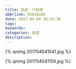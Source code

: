 ```yaml
---
title: 足迹：六和塔
abbrlink: 55828a88
date: 2017-04-04 10:41:36
tags:
keywords:
categories: 足迹
description:
---
```

{% qnimg 201704041041.jpg %}
<!--more-->
{% qnimg 201704041159.jpg %}